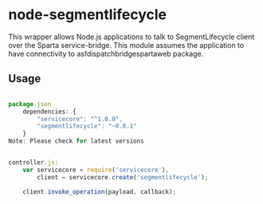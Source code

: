 node-segmentlifecycle
=====================

This wrapper allows Node.js applications to talk to SegmentLifecycle client over the Sparta service-bridge. This module assumes the application to have connectivity to asfdispatchbridgespartaweb package.

## Usage

```js

package.json
    dependencies: {
		"servicecore": "^1.0.0",
		"segmentlifecycle": "~0.0.1"
	}
Note: Please check for latest versions


controller.js:
	var servicecore = require('servicecore'),
		client = servicecore.create('segmentlifecycle');

	client.invoke_operation(payload, callback);